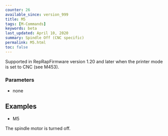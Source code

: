 ```yaml
---
counter: 26
available_since: version_999
title: M5
tags: [M-Commands] 
keywords: beta 
last_updated: April 10, 2020 
summary: Spindle Off (CNC specific) 
permalink: M5.html
toc: false 
---
```



Supported in RepRapFirmware version 1.20 and later when the printer mode is set to CNC (see M453).

### Parameters

* none

## Examples

* M5

The spindle motor is turned off.

